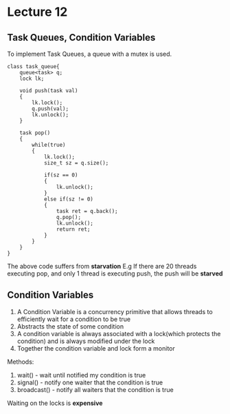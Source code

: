 # Lecture 12 

## Task Queues, Condition Variables

To implement Task Queues, a queue with a mutex is used.


```
class task_queue{
    queue<task> q;
    lock lk;

    void push(task val)
    {
        lk.lock();
        q.push(val);
        lk.unlock();
    }

    task pop()
    {
        while(true)
        {
            lk.lock();
            size_t sz = q.size();

            if(sz == 0)
            {
                lk.unlock();
            }
            else if(sz != 0)
            {
                task ret = q.back();
                q.pop();
                lk.unlock();
                return ret;
            }
        }
    }
}
```

The above code suffers from **starvation**
E.g If there are 20 threads executing pop, and only 1 thread is executing push, the push will be **starved**

## Condition Variables
1. A Condition Variable is a concurrency primitive that allows threads to efficiently wait for a condition to be true
2. Abstracts the state of some condition
3. A condition variable is always associated with a lock(which protects the condition) and is always modified under the lock
4. Together the condition variable and lock form a monitor

Methods:
1. wait() - wait until notified my condition is true
2. signal() - notify one waiter that the condition is true
3. broadcast() - notify all waiters that the condition is true

Waiting on the locks is **expensive**